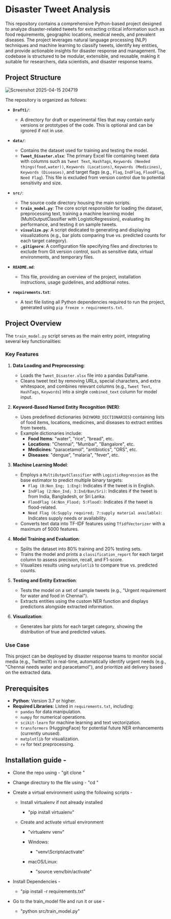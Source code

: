 # Disaster Tweet Analysis

This repository contains a comprehensive Python-based project designed to analyze disaster-related tweets for extracting critical information such as food requirements, geographic locations, medical needs, and prevalent diseases. The project leverages natural language processing (NLP) techniques and machine learning to classify tweets, identify key entities, and provide actionable insights for disaster response and management. The codebase is structured to be modular, extensible, and reusable, making it suitable for researchers, data scientists, and disaster response teams.

## Project Structure
![Screenshot 2025-04-15 204719](https://github.com/user-attachments/assets/f926b25b-928f-451d-869c-6818ad681156)


The repository is organized as follows:

- **`Draft1/`**:
  - A directory for draft or experimental files that may contain early versions or prototypes of the code. This is optional and can be ignored if not in use.

- **`data/`**:
  - Contains the dataset used for training and testing the model.
  - **`Tweet_Disaster.xlsx`**: The primary Excel file containing tweet data with columns such as `Tweet Text`, `HashTags`, `Keywords (Needed things(food,water))`, `Keywords (Locations)`, `Keywords (Medicines)`, `Keywords (Diseases)`, and target flags (e.g., `Flag`, `IndFlag`, `FloodFlag`, `Need Flag`). This file is excluded from version control due to potential sensitivity and size.

- **`src/`**:
  - The source code directory housing the main scripts.
  - **`train_model.py`**: The core script responsible for loading the dataset, preprocessing text, training a machine learning model (MultiOutputClassifier with LogisticRegression), evaluating its performance, and testing it on sample tweets.
  - **`visualize.py`**: A script dedicated to generating and displaying visualizations (e.g., bar plots comparing true vs. predicted counts for each target category).
  - **`.gitignore`**: A configuration file specifying files and directories to exclude from Git version control, such as sensitive data, virtual environments, and temporary files.

- **`README.md`**:
  - This file, providing an overview of the project, installation instructions, usage guidelines, and additional notes.

- **`requirements.txt`**:
  - A text file listing all Python dependencies required to run the project, generated using `pip freeze > requirements.txt`.

## Project Overview

The `train_model.py` script serves as the main entry point, integrating several key functionalities:

### **Key Features**
1. **Data Loading and Preprocessing**:
   - Loads the `Tweet_Disaster.xlsx` file into a pandas DataFrame.
   - Cleans tweet text by removing URLs, special characters, and extra whitespace, and combines relevant columns (e.g., `Tweet Text`, `HashTags`, `Keywords`) into a single `combined_text` column for model input.

2. **Keyword-Based Named Entity Recognition (NER)**:
   - Uses predefined dictionaries (`KEYWORD_DICTIONARIES`) containing lists of food items, locations, medicines, and diseases to extract entities from tweets.
   - Example dictionaries include:
     - **Food Items**: "water", "rice", "bread", etc.
     - **Locations**: "Chennai", "Mumbai", "Bangalore", etc.
     - **Medicines**: "paracetamol", "antibiotics", "ORS", etc.
     - **Diseases**: "dengue", "malaria", "fever", etc.

3. **Machine Learning Model**:
   - Employs a `MultiOutputClassifier` with `LogisticRegression` as the base estimator to predict multiple binary targets:
     - `Flag (0:Non_Eng; 1:Eng)`: Indicates if the tweet is in English.
     - `IndFlag (2:Non_Ind; 3:Ind/Ban/Sri)`: Indicates if the tweet is from India, Bangladesh, or Sri Lanka.
     - `FloodFlag (4:Non_Flood; 5:Flood)`: Indicates if the tweet is flood-related.
     - `Need Flag (6:Supply required; 7:supply material available)`: Indicates supply needs or availability.
   - Converts text data into TF-IDF features using `TfidfVectorizer` with a maximum of 5000 features.

4. **Model Training and Evaluation**:
   - Splits the dataset into 80% training and 20% testing sets.
   - Trains the model and prints a `classification_report` for each target column to assess precision, recall, and F1-score.
   - Visualizes results using `matplotlib` to compare true vs. predicted counts.

5. **Testing and Entity Extraction**:
   - Tests the model on a set of sample tweets (e.g., "Urgent requirement for water and food in Chennai").
   - Extracts entities using the custom NER function and displays predictions alongside extracted information.

6. **Visualization**:
   - Generates bar plots for each target category, showing the distribution of true and predicted values.

### **Use Case**
This project can be deployed by disaster response teams to monitor social media (e.g., Twitter/X) in real-time, automatically identify urgent needs (e.g., "Chennai needs water and paracetamol"), and prioritize aid delivery based on the extracted data.

## Prerequisites

- **Python**: Version 3.7 or higher.
- **Required Libraries**: Listed in `requirements.txt`, including:
  - `pandas` for data manipulation.
  - `numpy` for numerical operations.
  - `scikit-learn` for machine learning and text vectorization.
  - `transformers` (HuggingFace) for potential future NER enhancements (currently unused).
  - `matplotlib` for visualization.
  - `re` for text preprocessing.

## Installation guide - 

- Clone the repo using - "git clone <repo-url>"
- Change directory to the file using - "cd <repo-name>"
- Create a virtual environment using the following scripts - 
  - Install virtualenv if not already installed
    - "pip install virtualenv"

  - Create and activate virtual environment
    - "virtualenv venv"

    - Windows:
      - "venv\Scripts\activate"

    - macOS/Linux:
      - "source venv/bin/activate"

- Install Dependencies - 
  - "pip install -r requirements.txt"
- Go to the train_model file and run it or use - 
  - "python src/train_model.py"

